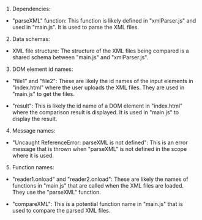 1. Dependencies:

- "parseXML" function: This function is likely defined in "xmlParser.js" and used in "main.js". It is used to parse the XML files.

2. Data schemas:

- XML file structure: The structure of the XML files being compared is a shared schema between "main.js" and "xmlParser.js".

3. DOM element id names:

- "file1" and "file2": These are likely the id names of the input elements in "index.html" where the user uploads the XML files. They are used in "main.js" to get the files.

- "result": This is likely the id name of a DOM element in "index.html" where the comparison result is displayed. It is used in "main.js" to display the result.

4. Message names:

- "Uncaught ReferenceError: parseXML is not defined": This is an error message that is thrown when "parseXML" is not defined in the scope where it is used.

5. Function names:

- "reader1.onload" and "reader2.onload": These are likely the names of functions in "main.js" that are called when the XML files are loaded. They use the "parseXML" function.

- "compareXML": This is a potential function name in "main.js" that is used to compare the parsed XML files.